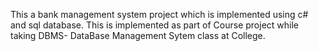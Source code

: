 This a bank management system project which is implemented using c# and sql database. This is implemented as part of Course project while taking DBMS- DataBase Management Sytem class at College.
